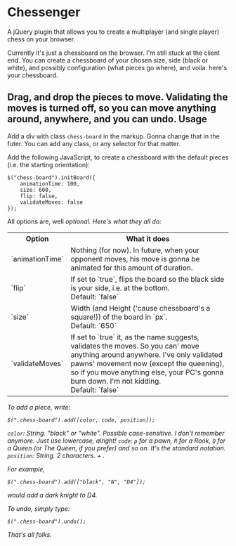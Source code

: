 Chessenger
==========

A jQuery plugin that allows you to create a multiplayer (and single player) chess on your browser.

Currently it's just a chessboard on the browser. I'm still stuck at the client end. You can create a chessboard of your chosen size, side (black or white), and possibly configuration (what pieces go where), and voila: here's your chessboard.


Drag, and drop the pieces to move. Validating the moves is turned off, so you can move anything around, anywhere, and you can undo.
Usage
-----

Add a div with class `chess-board` in the markup. Gonna change that in the futer. You can add any class, or any selector for that matter.

Add the following JavaScript, to create a chessboard with the default pieces (i.e. the starting orientation):

	$("chess-board").initBoard({
		animationTime: 100,
		size: 600,
		flip: false,
		validateMoves: false
	});


All options are, well <i>optional<i>. Here's what they all do:

<table>
 <tr>
  <th>Option</th>
  <th>What it does</th>
 </tr>

 <tr>
  <td>`animationTime`</td>
  <td>Nothing (for now). In future, when your opponent moves, his move is gonna be animated for this amount of duration.</td>
 </tr>

 <tr>
  <td>`flip`</td>
  <td>If set to `true`, flips the board so the black side is your side, i.e. at the bottom.
  <br>
  Default: `false`
  </td>
 </tr>

 <tr>
  <td>`size`</td>
  <td>Width (and Height ('cause chessboard's a square!)) of the board in `px`.
  <br>
  Default: `650`
  </td>
 </tr>

 <tr>
  <td>`validateMoves`</td>
  <td>If set to `true` it, as the name suggests, validates the moves. So you can' move anything around anywhere. I've only validated pawns' movement now (except the queening), so if you move anything else, your PC's gonna burn down. I'm not kidding.
  <br>
  Default: `false`
  </td>
 </tr>
</table>

To add a piece, write: 

	$(".chess-board").add([color, code, position]);

`color`: String. "black" or "white". Possible case-sensitive. I don't remember anymore. Just use lowercase, alright!
`code`: `p` for a pawn, `R` for a Rook, `Q` for a Queen (or <i>The</i> Queen, if you prefer) and so on. It's the standard notation.
`position`: String. 2 characters. <File> + <Rank>.

For example, 

	$(".chess-board").add(["black", "N", "D4"]);

would add a dark knight to D4.


To undo, simply type:

	$(".chess-board").undo();


That's all folks.
